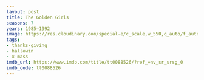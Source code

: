```yaml
---
layout: post
title: The Golden Girls
seasons: 7
years: 1985–1992
image: https://res.cloudinary.com/special-e/c_scale,w_550,q_auto/f_auto/Series%20posters/The_Golden_Girls.png
tags:
- thanks-giving
- hallowin
- x-mass
imdb_url: https://www.imdb.com/title/tt0088526/?ref_=nv_sr_srsg_0
imdb_code: tt0088526
---
```

